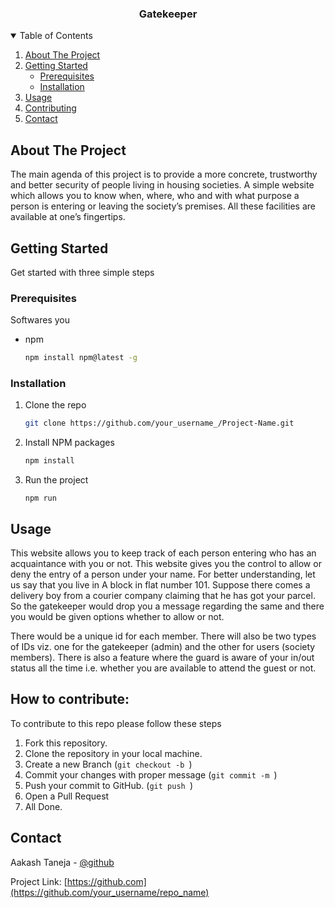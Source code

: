 <p align="center">
<!--   <a href="https://github.com/">
    <img src="images/logo.png" alt="Logo" width="80" height="80">
  </a> -->
  <h3 align="center">Gatekeeper</h3>
</p>



<!-- TABLE OF CONTENTS -->
<details open="open">
  <summary>Table of Contents</summary>
  <ol>
    <li>
      <a href="#about-the-project">About The Project</a>
    </li>
    <li>
      <a href="#getting-started">Getting Started</a>
      <ul>
        <li><a href="#prerequisites">Prerequisites</a></li>
        <li><a href="#installation">Installation</a></li>
      </ul>
    </li>
    <li><a href="#usage">Usage</a></li>
    <li><a href="#contributing">Contributing</a></li>
    <li><a href="#contact">Contact</a></li>
  </ol>
</details>



## About The Project

<!-- [![Product Name Screen Shot][product-screenshot]](https://example.com) -->

The main agenda of this project is to provide a more concrete, trustworthy and better security of people living in housing societies.
A simple website which allows you to know when, where, who and with what purpose a person is entering or leaving the society’s premises. All these facilities are available at one’s fingertips.

## Getting Started

Get started with three simple steps

### Prerequisites

Softwares you
* npm
  ```sh
  npm install npm@latest -g
  ```

### Installation

1. Clone the repo
   ```sh
   git clone https://github.com/your_username_/Project-Name.git
   ```
2. Install NPM packages
   ```sh
   npm install
   ```
3. Run the project
   ```JS
   npm run
   ```

## Usage

This website allows you to keep track of each person entering who has an acquaintance with you or not. This website gives you the control to allow or deny the entry of a person under your name.
For better understanding, let us say that you live in A block in flat number 101. Suppose there comes a delivery boy from a courier company claiming that he has got your parcel. So the gatekeeper would drop you a message regarding the same and there you would be given options whether to allow or not. 

There would be a unique id for each member. There will also be two types of IDs viz. one for the gatekeeper (admin) and the other for users (society members). There is also a feature where the guard is aware of your in/out status all the time i.e. whether you are available to attend the guest or not.

## How to contribute:

To contribute to this repo please follow these steps

1. Fork this repository.
2. Clone the repository in your local machine.
3. Create a new Branch (`git checkout -b `)
4. Commit your changes with proper message (`git commit -m `)
5.  Push your commit to GitHub. (`git push `)
6. Open a Pull Request
7. All Done.

<!-- CONTACT -->
## Contact

Aakash Taneja - [@github](https://github.com/aakash-taneja)

Project Link: [https://github.com](https://github.com/your_username/repo_name)

